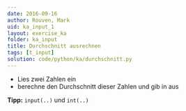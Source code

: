 ```yaml
---
date: 2016-09-16
author: Rouven, Mark
uid: ka_input_1
layout: exercise_ka
folder: ka_input
title: Durchschnitt ausrechnen
tags: [t_input]
solution: code/python/ka/durchschnitt.py
---
```


- Lies zwei Zahlen ein
- berechne den Durchschnitt dieser Zahlen und gib in aus

**Tipp:** `input(..)` und `int(..)`
